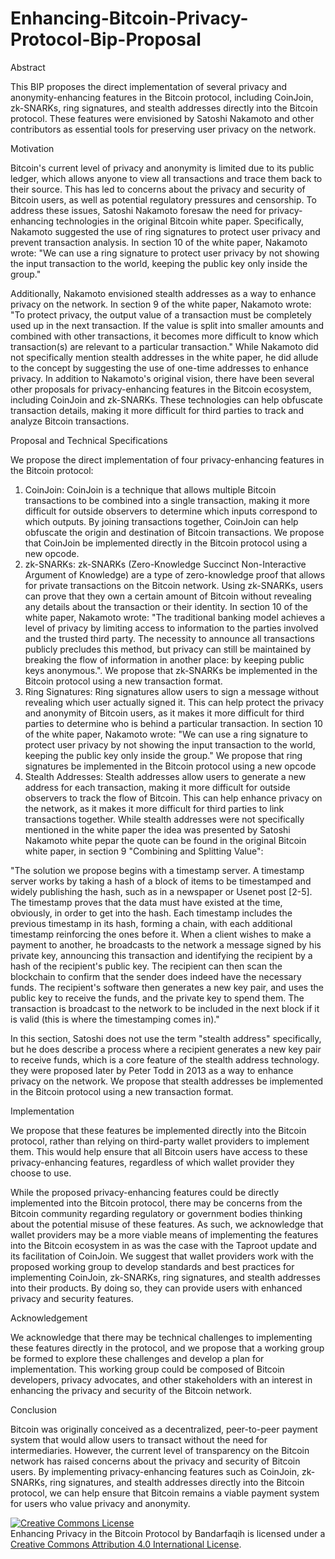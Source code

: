 # Enhancing-Bitcoin-Privacy-Protocol-Bip-Proposal


Abstract

 This BIP proposes the direct implementation of several privacy and anonymity-enhancing features in the Bitcoin protocol, including CoinJoin, zk-SNARKs, ring signatures, and stealth addresses directly into the Bitcoin protocol. These features were envisioned by Satoshi Nakamoto and other contributors as essential tools for preserving user privacy on the network.

Motivation

Bitcoin's current level of privacy and anonymity is limited due to its public ledger, which allows anyone to view all transactions and trace them back to their source. This has led to concerns about the privacy and security of Bitcoin users, as well as potential regulatory pressures and censorship.
To address these issues, Satoshi Nakamoto foresaw the need for privacy-enhancing technologies in the original Bitcoin white paper. Specifically, Nakamoto suggested the use of ring signatures to protect user privacy and prevent transaction analysis. In section 10 of the white paper, Nakamoto wrote: "We can use a ring signature to protect user privacy by not showing the input transaction to the world, keeping the public key only inside the group."

Additionally, Nakamoto envisioned stealth addresses as a way to enhance privacy on the network. In section 9 of the white paper, Nakamoto wrote: "To protect privacy, the output value of a transaction must be completely used up in the next transaction. If the value is split into smaller amounts and combined with other transactions, it becomes more difficult to know which transaction(s) are relevant to a particular transaction." While Nakamoto did not specifically mention stealth addresses in the white paper, he did allude to the concept by suggesting the use of one-time addresses to enhance privacy. In addition to Nakamoto's original vision, there have been several other proposals for privacy-enhancing features in the Bitcoin ecosystem, including CoinJoin and zk-SNARKs. These technologies can help obfuscate transaction details, making it more difficult for third parties to track and analyze Bitcoin transactions.

Proposal and Technical Specifications

We propose the direct implementation of four privacy-enhancing features in the Bitcoin protocol:

1. CoinJoin: CoinJoin is a technique that allows multiple Bitcoin transactions to be combined into a single transaction, making it more difficult for outside observers to determine which inputs correspond to which outputs. By joining transactions together, CoinJoin can help obfuscate the origin and destination of Bitcoin transactions. We propose that CoinJoin be implemented directly in the Bitcoin protocol using a new opcode.
2. zk-SNARKs: zk-SNARKs (Zero-Knowledge Succinct Non-Interactive Argument of Knowledge) are a type of zero-knowledge proof that allows for private transactions on the Bitcoin network. Using zk-SNARKs, users can prove that they own a certain amount of Bitcoin without revealing any details about the transaction or their identity. In section 10 of the white paper, Nakamoto wrote: "The traditional banking model achieves a level of privacy by limiting access to information to the parties involved and the trusted third party. The necessity to announce all transactions publicly precludes this method, but privacy can still be maintained by breaking the flow of information in another place: by keeping public keys anonymous.". We propose that zk-SNARKs be implemented in the Bitcoin protocol using a new transaction format.
3. Ring Signatures: Ring signatures allow users to sign a message without revealing which user actually signed it. This can help protect the privacy and anonymity of Bitcoin users, as it makes it more difficult for third parties to determine who is behind a particular transaction. In section 10 of the white paper, Nakamoto wrote: "We can use a ring signature to protect user privacy by not showing the input transaction to the world, keeping the public key only inside the group." We propose that ring signatures be implemented in the Bitcoin protocol using a new opcode
4. Stealth Addresses: Stealth addresses allow users to generate a new address for each transaction, making it more difficult for outside observers to track the flow of Bitcoin. This can help enhance privacy on the network, as it makes it more difficult for third parties to link transactions together. While stealth addresses were not specifically mentioned in the white paper the idea was presented by Satoshi Nakamoto white pepar the quote can be found in the original Bitcoin white paper, in section 9 "Combining and Splitting Value":

"The solution we propose begins with a timestamp server. A timestamp server works by taking a hash of a block of items to be timestamped and widely publishing the hash, such as in a newspaper or Usenet post [2-5]. The timestamp proves that the data must have existed at the time, obviously, in order to get into the hash. Each timestamp includes the previous timestamp in its hash, forming a chain, with each additional timestamp reinforcing the ones before it. When a client wishes to make a payment to another, he broadcasts to the network a message signed by his private key, announcing this transaction and identifying the recipient by a hash of the recipient's public key. The recipient can then scan the blockchain to confirm that the sender does indeed have the necessary funds. The recipient's software then generates a new key pair, and uses the public key to receive the funds, and the private key to spend them. The transaction is broadcast to the network to be included in the next block if it is valid (this is where the timestamping comes in)."

In this section, Satoshi does not use the term "stealth address" specifically, but he does describe a process where a recipient generates a new key pair to receive funds, which is a core feature of the stealth address technology. they were proposed later by Peter Todd in 2013 as a way to enhance privacy on the network. We propose that stealth addresses be implemented in the Bitcoin protocol using a new transaction format.

Implementation

We propose that these features be implemented directly into the Bitcoin protocol, rather than relying on third-party wallet providers to implement them. This would help ensure that all Bitcoin users have access to these privacy-enhancing features, regardless of which wallet provider they choose to use.

While the proposed privacy-enhancing features could be directly implemented into the Bitcoin protocol, there may be concerns from the Bitcoin community regarding regulatory or government bodies thinking about the potential misuse of these features. As such, we acknowledge that wallet providers may be a more viable means of implementing the features into the Bitcoin ecosystem in as was the case with the Taproot update and its facilitation of CoinJoin. We suggest that wallet providers work with the proposed working group to develop standards and best practices for implementing CoinJoin, zk-SNARKs, ring signatures, and stealth addresses into their products. By doing so, they can provide users with enhanced privacy and security features.

Acknowledgement

We acknowledge that there may be technical challenges to implementing these features directly in the protocol, and we propose that a working group be formed to explore these challenges and develop a plan for implementation. This working group could be composed of Bitcoin developers, privacy advocates, and other stakeholders with an interest in enhancing the privacy and security of the Bitcoin network.

Conclusion

Bitcoin was originally conceived as a decentralized, peer-to-peer payment system that would allow users to transact without the need for intermediaries. However, the current level of transparency on the Bitcoin network has raised concerns about the privacy and security of Bitcoin users. By implementing privacy-enhancing features such as CoinJoin, zk-SNARKs, ring signatures, and stealth addresses directly into the Bitcoin protocol, we can help ensure that Bitcoin remains a viable payment system for users who value privacy and anonymity.


<a rel="license" href="http://creativecommons.org/licenses/by/4.0/"><img alt="Creative Commons License" style="border-width:0" src="https://i.creativecommons.org/l/by/4.0/88x31.png" /></a><br /><span xmlns:dct="http://purl.org/dc/terms/" property="dct:title">Enhancing Privacy in the Bitcoin Protocol</span> by <span xmlns:cc="http://creativecommons.org/ns#" property="cc:attributionName">Bandarfaqih</span> is licensed under a <a rel="license" href="http://creativecommons.org/licenses/by/4.0/">Creative Commons Attribution 4.0 International License</a>.
